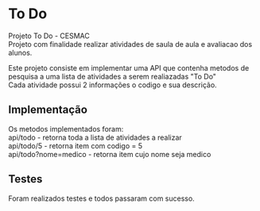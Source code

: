 # To Do
Projeto To Do - CESMAC   
Projeto com finalidade realizar atividades de saula de aula e avaliacao dos alunos.

Este projeto consiste em implementar uma API que contenha metodos de pesquisa a uma lista de atividades a serem realiazadas "To Do"  
Cada atividade possui 2 informações o codigo e sua descrição.

## Implementação
Os metodos implementados foram:  
  api/todo - retorna toda a lista de atividades a realizar  
  api/todo/5 - retorna item com codigo = 5  
  api/todo?nome=medico - retorna item cujo nome seja medico  
  
## Testes
Foram realizados testes e todos passaram com sucesso.


